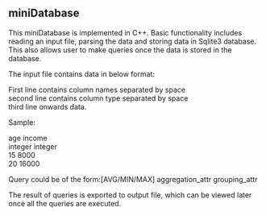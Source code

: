 ## miniDatabase

This miniDatabase is implemented in C++. Basic functionality includes reading an input file, parsing the data and storing data in Sqlite3 database. This also allows user to make queries once the data is stored in the database.

The input file contains data in below format:

First line contains column names separated by space   
second line contains column type separated by space  
third line onwards data.


Sample:

age income  
integer integer  
15 8000  
20 16000  



Query could be of the form:[AVG/MIN/MAX] aggregation_attr grouping_attr

The result of queries is exported to output file, which can be viewed later once all the queries are executed.